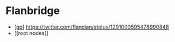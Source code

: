 # Flanbridge

- [[go]] https://twitter.com/flancian/status/1291000595478990848
- [[root nodes]]

[//begin]: # "Autogenerated link references for markdown compatibility"
[go]: go "Go"
[//end]: # "Autogenerated link references"